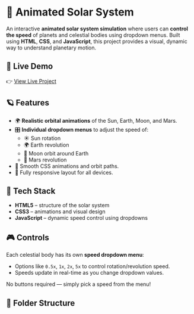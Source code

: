 # 🌌 Animated Solar System

An interactive **animated solar system simulation** where users can **control the speed** of planets and celestial bodies using dropdown menus. Built using **HTML**, **CSS**, and **JavaScript**, this project provides a visual, dynamic way to understand planetary motion.

## 🔗 Live Demo

👉 [View Live Project](https://solar-system-ten-azure.vercel.app/)

## 🪐 Features

- 🌍 **Realistic orbital animations** of the Sun, Earth, Moon, and Mars.
- 🎛️ **Individual dropdown menus** to adjust the speed of:
  - ☀️ Sun rotation
  - 🌍 Earth revolution
  - 🌙 Moon orbit around Earth
  - 🔴 Mars revolution
- 💫 Smooth CSS animations and orbit paths.
- 📱 Fully responsive layout for all devices.

## 🧪 Tech Stack

- **HTML5** – structure of the solar system
- **CSS3** – animations and visual design
- **JavaScript** – dynamic speed control using dropdowns

## 🎮 Controls

Each celestial body has its own **speed dropdown menu**:
- Options like `0.5x`, `1x`, `2x`, `5x` to control rotation/revolution speed.
- Speeds update in real-time as you change dropdown values.

No buttons required — simply pick a speed from the menu!

## 📁 Folder Structure

